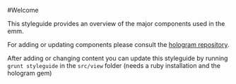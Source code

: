#Welcome

This styleguide provides an overview of the major components used in the emm.

For adding or updating components please consult the [hologram repository](http://github.com/trulia/hologram).

After adding or changing content you can update this styleguide by running `grunt styleguide` in the `src/view` folder (needs a ruby installation and the hologram gem)
